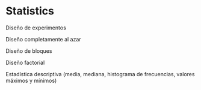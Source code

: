 # Statistics
Diseño de experimentos

Diseño completamente al azar

Diseño de bloques

Diseño factorial

Estadística descriptiva (media, mediana, histograma de frecuencias, valores máximos y mínimos)

